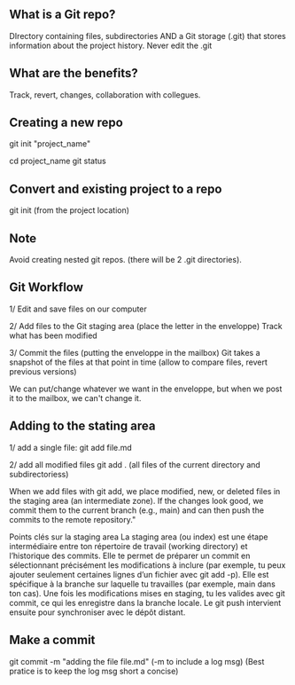 
## What is a Git repo?

DIrectory containing files, subdirectories AND a Git storage (.git) that stores information about the project history. Never edit the .git

## What are the benefits?

Track, revert, changes, collaboration with collegues.

## Creating a new repo

git init "project_name"

cd project_name
git status

## Convert and existing project to a repo

git init (from the project location)

## Note

Avoid creating nested git repos. (there will be 2 .git directories).

## Git Workflow

1/ Edit and save files on our computer

2/ Add files to the Git staging area (place the letter in the enveloppe)
Track what has been modified

3/ Commit the files (putting the enveloppe in the mailbox)
Git takes a snapshot of the files at that point in time (allow to compare files, revert previous versions)


We can put/change whatever we want in the enveloppe, but when we post it to the mailbox, we can't change it.

## Adding to the stating area

1/ add a single file:
git add file.md

2/ add all modified files
git add . (all files of the current directory and subdirectoriess)


When we add files with git add, we place modified, new, or deleted files in the staging area (an intermediate zone). If the changes look good, we commit them to the current branch (e.g., main) and can then push the commits to the remote repository."

Points clés sur la staging area
La staging area (ou index) est une étape intermédiaire entre ton répertoire de travail (working directory) et l’historique des commits.
Elle te permet de préparer un commit en sélectionnant précisément les modifications à inclure (par exemple, tu peux ajouter seulement certaines lignes d’un fichier avec git add -p).
Elle est spécifique à la branche sur laquelle tu travailles (par exemple, main dans ton cas).
Une fois les modifications mises en staging, tu les valides avec git commit, ce qui les enregistre dans la branche locale. Le git push intervient ensuite pour synchroniser avec le dépôt distant.


## Make a commit

git commit -m "adding the file file.md" (-m to include a log msg)
(Best pratice is to keep the log msg short a concise)


